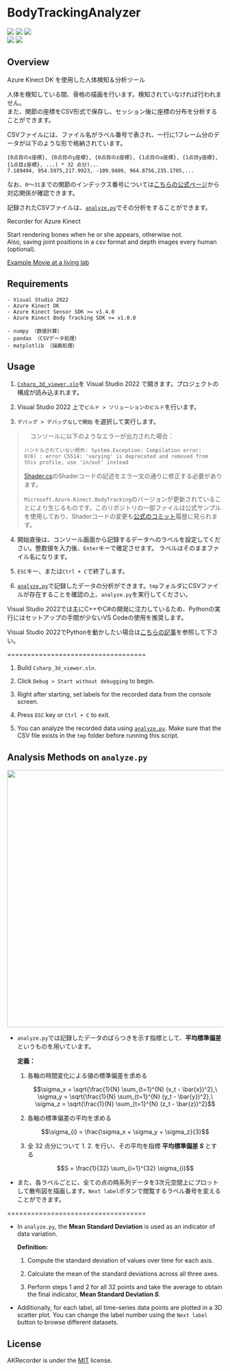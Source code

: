 # BodyTrackingAnalyzer
[<img src="https://img.shields.io/github/stars/mimisukeMaster/BodyTrackingAnalyzer">](https://github.com/mimisukeMaster/BodyTrackingAnalyzer/stargazers)
[<img  src="https://img.shields.io/github/license/mimisukeMaster/BodyTrackingAnalyzer">](/LICENSE)
[<img src="https://img.shields.io/badge/issues-welcome-orange">](https://github.com/mimisukeMaster/BodyTrackingAnalyzer/issues)<br>
<img src="https://img.shields.io/github/repo-size/mimisukeMaster/BodyTrackingAnalyzer?color=ff69b4&logo=gitlfs">
[<img src="https://img.shields.io/static/v1?label=&message=Open%20in%20Visual%20Studio%20Code&color=007acc&style=flat">](https://github.dev/mimisukeMaster/BodyTrackingAnalyzer)

## Overview
Azure Kinect DK を使用した人体検知＆分析ツール

人体を検知している間、骨格の描画を行います。検知されていなければ行われません。<br>また、関節の座標をCSV形式で保存し、セッション後に座標の分布を分析することができます。

CSVファイルには、ファイル名がラベル番号で表され、一行に1フレーム分のデータが以下のような形で格納されています。
```csv
{0点目のx座標}, {0点目のy座標}, {0点目のz座標}, {1点目のx座標}, {1点目y座標}, {1点目z座標}, ...( * 32 点分)...
7.189494, 954.5975,217.9923, -109.9409, 964.8756,235.1705,...
```
なお、`0`～`31`までの関節のインデックス番号については[こちらの公式ページ](https://learn.microsoft.com/ja-jp/previous-versions/azure/kinect-dk/body-joints)から対応関係が確認できます。

記録されたCSVファイルは、[`analyze.py`](analyze.py)でその分析をすることができます。

Recorder for Azure Kinect

Start rendering bones when he or she appears, otherwise not.<br>
Also, saving joint positions in a csv format and depth images every human (optional).

[Example Movie at a living lab](https://youtu.be/yrhxCEUvvkY)

## Requirements
```
- Visual Studio 2022
- Azure Kinect DK
- Azure Kinect Sensor SDK >= v1.4.0
- Azure Kinect Body Tracking SDK >= v1.0.0

- numpy （数値計算）
- pandas （CSVデータ処理）
- matplotlib （描画処理）
```

## Usage
1. [`Csharp_3d_viewer.sln`](Csharp_3d_viewer.sln)を Visual Studio 2022 で開きます。プロジェクトの構成が読み込まれます。

2. Visual Studio 2022 上で`ビルド > ソリューションのビルド`を行います。

3. `デバッグ > デバッグなしで開始` を選択して実行します。
>　コンソールに以下のようなエラーが出力された場合：
> ```
> ハンドルされていない例外: System.Exception: Compilation error:
> 0(6) : error C5514: 'varying' is deprecated and removed from this profile, use 'in/out' instead
> ```
> [Shader.cs](/Shaders.cs)のShaderコードの記述をエラー文の通りに修正する必要があります。
> 
> `Microsoft.Azure.Kinect.BodyTracking`のバージョンが更新されていることにより生じるものです。このリポジトリの一部ファイルは公式サンプルを使用しており、Shaderコードの変更も[公式のコミット](https://github.com/microsoft/Azure-Kinect-Samples/pull/69/commits/a0b569784338a0354e87dacaeb90e53527842ff8)履歴に見られます。


4. 開始直後は、コンソール画面から記録するデータへのラベルを設定してください。整数値を入力後、`Enter`キーで確定させます。 ラベルはそのままファイル名になります。

5. `ESC`キー、または`Ctrl + C`で終了します。

6. [`analyze.py`](analyze.py)で記録したデータの分析ができます。`tmp`フォルダにCSVファイルが存在することを確認の上、`analyze.py`を実行してください。

Visual Studio 2022では主にC++やC#の開発に注力しているため、Pythonの実行にはセットアップの手間が少ないVS Codeの使用を推奨します。

Visual Studio 2022でPythonを動かしたい場合は[こちらの記事](https://zenn.dev/mom/articles/4fd7c02bcc9087)を参照して下さい。

===================================

1. Build `Csharp_3d_viewer.sln`.

2. Click `Debug > Start without debugging` to begin.

3. Right after starting, set labels for the recorded data from the console screen.

4. Press `ESC` key or `Ctrl + C` to exit.

5. You can analyze the recorded data using [`analyze.py`](analyze.py). Make sure that the CSV file exists in the `tmp` folder before running this script.


## Analysis Methods on `analyze.py`
<p align="center"><img src="https://github.com/user-attachments/assets/cc3e8316-b27f-4b0e-b142-58077ceecd7f" width="600"></p>

- `analyze.py`では記録したデータのばらつきを示す指標として、**平均標準偏差** というものを用いています。

    **定義：**
    1. 各軸の時間変化による値の標準偏差を求める

        $$\sigma_x = \sqrt{\frac{1}{N} \sum_{t=1}^{N} (x_t - \bar{x})^2},\ \sigma_y = \sqrt{\frac{1}{N} \sum_{t=1}^{N} (y_t - \bar{y})^2},\ \sigma_z = \sqrt{\frac{1}{N} \sum_{t=1}^{N} (z_t - \bar{z})^2}$$

    2. 各軸の標準偏差の平均を求める

        $$\sigma_{i} = \frac{\sigma_x + \sigma_y + \sigma_z}{3}$$

    3. 全 $32$ 点分について 1. 2. を行い、その平均を指標 **平均標準偏差 $S$** とする

        $$S = \frac{1}{32} \sum_{i=1}^{32} \sigma_{i}$$

- また、各ラベルごとに、全ての点の時系列データを3次元空間上にプロットして散布図を描画します。`Next label`ボタンで閲覧するラベル番号を変えることができます。

===================================

- In `analyze.py`, the **Mean Standard Deviation** is used as an indicator of data variation.

    **Definition:**
    1. Compute the standard deviation of values over time for each axis.

    2. Calculate the mean of the standard deviations across all three axes.

    3. Perform steps 1 and 2 for all $32$ points and take the average to obtain the final indicator, **Mean Standard Deviation $S$**.

- Additionally, for each label, all time-series data points are plotted in a 3D scatter plot. You can change the label number using the `Next label` button to browse different datasets.

## License
AKRecorder is under the [MIT](LICENSE) license.
